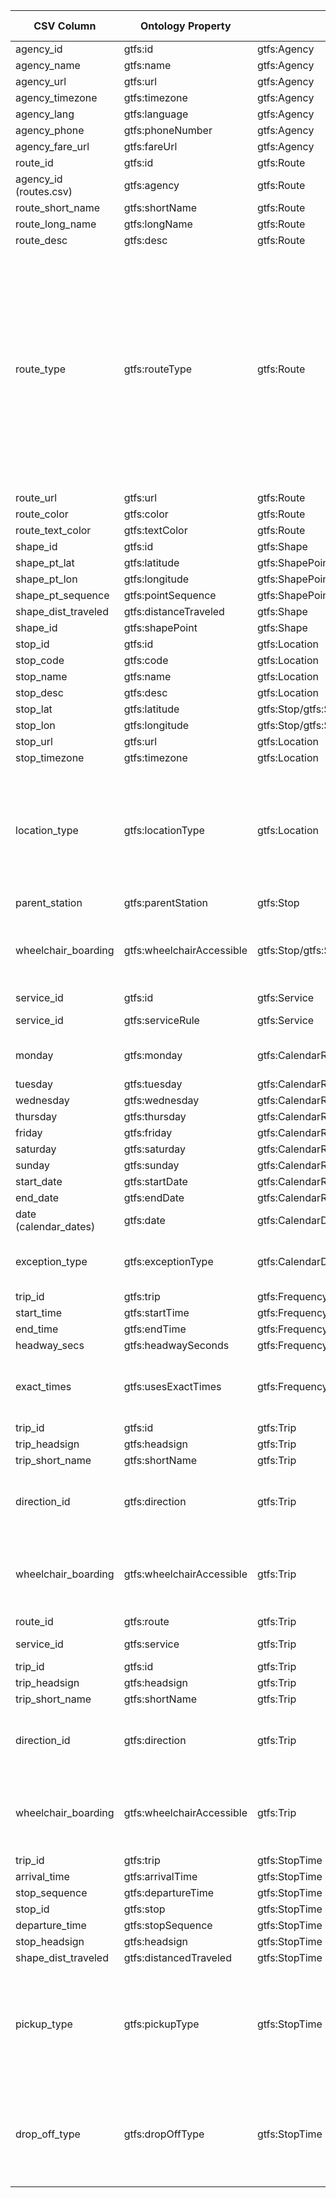 | CSV Column             | Ontology Property         | Entity Class                                | Rel. Entity Class | Subject Generation                      | Join Condition                                                                               | Datatype               | Function Name          | Function Output                                                                                                                                                                                                                                                                                                                                                                                                                                                                                                                                                                                                                                       |
|------------------------|---------------------------|---------------------------------------------|-------------------|-----------------------------------------|----------------------------------------------------------------------------------------------|------------------------|------------------------|-------------------------------------------------------------------------------------------------------------------------------------------------------------------------------------------------------------------------------------------------------------------------------------------------------------------------------------------------------------------------------------------------------------------------------------------------------------------------------------------------------------------------------------------------------------------------------------------------------------------------------------------------------|
| agency_id              | gtfs:id                   | gtfs:Agency                                 | -                 | ex:agency/{agency_id}                   | -                                                                                            | xsd:string             | -                      | -                                                                                                                                                                                                                                                                                                                                                                                                                                                                                                                                                                                                                                                     |
| agency_name            | gtfs:name                 | gtfs:Agency                                 | -                 | ex:agency/{agency_id}                   | -                                                                                            | foaf:name              | -                      | -                                                                                                                                                                                                                                                                                                                                                                                                                                                                                                                                                                                                                                                     |
| agency_url             | gtfs:url                  | gtfs:Agency                                 | -                 | ex:agency/{agency_id}                   | -                                                                                            | foaf:page              | -                      | -                                                                                                                                                                                                                                                                                                                                                                                                                                                                                                                                                                                                                                                     |
| agency_timezone        | gtfs:timezone             | gtfs:Agency                                 | -                 | ex:agency/{agency_id}                   | -                                                                                            | xsd:string             | -                      | -                                                                                                                                                                                                                                                                                                                                                                                                                                                                                                                                                                                                                                                     |
| agency_lang            | gtfs:language             | gtfs:Agency                                 | -                 | ex:agency/{agency_id}                   | -                                                                                            | xsd:string             | -                      | -                                                                                                                                                                                                                                                                                                                                                                                                                                                                                                                                                                                                                                                     |
| agency_phone           | gtfs:phoneNumber          | gtfs:Agency                                 | -                 | ex:agency/{agency_id}                   | -                                                                                            | foaf:phone             | -                      |                                                                                                                                                                                                                                                                                                                                                                                                                                                                                                                                                                                                                                                       |
| agency_fare_url        | gtfs:fareUrl              | gtfs:Agency                                 | -                 | ex:agency/{agency_id}                   | -                                                                                            | foaf:page              | -                      | -                                                                                                                                                                                                                                                                                                                                                                                                                                                                                                                                                                                                                                                     |
| route_id               | gtfs:id                   | gtfs:Route                                  | -                 | ex:route/{route_id}                     | -                                                                                            | xsd:string             | -                      | -                                                                                                                                                                                                                                                                                                                                                                                                                                                                                                                                                                                                                                                     |
| agency_id (routes.csv) | gtfs:agency               | gtfs:Route                                  | gtfs:Agency       | ex:route/{route_id}                     | routes.agency_id = agency.agency_id                                                          | -                      | -                      | -                                                                                                                                                                                                                                                                                                                                                                                                                                                                                                                                                                                                                                                     |
| route_short_name       | gtfs:shortName            | gtfs:Route                                  | -                 | ex:route/{route_id}                     | -                                                                                            | xsd:string             | capitalize             | Input string in capital format                                                                                                                                                                                                                                                                                                                                                                                                                                                                                                                                                                                                                        |
| route_long_name        | gtfs:longName             | gtfs:Route                                  | -                 | ex:route/{route_id}                     | -                                                                                            | xsd:string             | capitalize             | Input string in capital format                                                                                                                                                                                                                                                                                                                                                                                                                                                                                                                                                                                                                        |
| route_desc             | gtfs:desc                 | gtfs:Route                                  | -                 | ex:route/{route_id}                     | -                                                                                            | xsd:string             | -                      | -                                                                                                                                                                                                                                                                                                                                                                                                                                                                                                                                                                                                                                                     |
| route_type             | gtfs:routeType            | gtfs:Route                                  | skos:Concept      | ex:route/{route_id}                     | -                                                                                            | -                      | routeTypeSKOS          | 0->http://transport.linkeddata.es/kos/route-type/tram <br> 1 -> http://transport.linkeddata.es/kos/route-type/subway <br> 2 -> http://transport.linkeddata.es/kos/route-type/rail <br> 3 -> http://transport.linkeddata.es/kos/route-type/bus <br> 4 -> http://transport.linkeddata.es/kos/route-type/ferry <br> 5 -> http://transport.linkeddata.es/kos/route-type/cable-tram <br> 6 -> http://transport.linkeddata.es/kos/route-type/aerial-lift 7 -> http://transport.linkeddata.es/kos/route-type/funicular <br> 11 -> http://transport.linkeddata.es/kos/route-type/trolleybus <br> 12 -> http://transport.linkeddata.es/kos/route-type/monorail |
| route_url              | gtfs:url                  | gtfs:Route                                  | -                 | ex:route/{route_id}                     | -                                                                                            | foaf:page              | -                      | -                                                                                                                                                                                                                                                                                                                                                                                                                                                                                                                                                                                                                                                     |
| route_color            | gtfs:color                | gtfs:Route                                  | -                 | ex:route/{route_id}                     | -                                                                                            | xsd:string             | -                      | -                                                                                                                                                                                                                                                                                                                                                                                                                                                                                                                                                                                                                                                     |
| route_text_color       | gtfs:textColor            | gtfs:Route                                  | -                 | ex:route/{route_id}                     | -                                                                                            | xsd:string             | -                      | -                                                                                                                                                                                                                                                                                                                                                                                                                                                                                                                                                                                                                                                     |
| shape_id               | gtfs:id                   | gtfs:Shape                                  | -                 | ex:shape/{shape_id}                     | -                                                                                            | xsd:string             | -                      |                                                                                                                                                                                                                                                                                                                                                                                                                                                                                                                                                                                                                                                       |
| shape_pt_lat           | gtfs:latitude             | gtfs:ShapePoint                             | -                 | ex:shape/{shape_id}_{shape_pt_sequence} | -                                                                                            | geo:lat                | -                      |                                                                                                                                                                                                                                                                                                                                                                                                                                                                                                                                                                                                                                                       |
| shape_pt_lon           | gtfs:longitude            | gtfs:ShapePoint                             | -                 | ex:shape/{shape_id}_{shape_pt_sequence} | -                                                                                            | geo:lon                | -                      |                                                                                                                                                                                                                                                                                                                                                                                                                                                                                                                                                                                                                                                       |
| shape_pt_sequence      | gtfs:pointSequence        | gtfs:ShapePoint                             | -                 | ex:shape/{shape_id}_{shape_pt_sequence} | -                                                                                            | xsd:nonNegativeInteger | -                      |                                                                                                                                                                                                                                                                                                                                                                                                                                                                                                                                                                                                                                                       |
| shape_dist_traveled    | gtfs:distanceTraveled     | gtfs:Shape                                  | -                 | ex:shape/{shape_id}                     | -                                                                                            | gtfs:nonNegativeFloat  | -                      |                                                                                                                                                                                                                                                                                                                                                                                                                                                                                                                                                                                                                                                       |
| shape_id               | gtfs:shapePoint           | gtfs:Shape                                  | gtfs:ShapePoint   | ex:shape/{shape_id}                     | shapes.shape_id = shapes.shape_id                                                            | -                      | -                      |                                                                                                                                                                                                                                                                                                                                                                                                                                                                                                                                                                                                                                                       |
| stop_id                | gtfs:id                   | gtfs:Location                               | -                 | ex:stop/{stop_id}                       | -                                                                                            | xsd:string             | -                      |                                                                                                                                                                                                                                                                                                                                                                                                                                                                                                                                                                                                                                                       |
| stop_code              | gtfs:code                 | gtfs:Location                               | -                 | ex:stop/{stop_id}                       | -                                                                                            | xsd:string             | -                      |                                                                                                                                                                                                                                                                                                                                                                                                                                                                                                                                                                                                                                                       |
| stop_name              | gtfs:name                 | gtfs:Location                               | -                 | ex:stop/{stop_id}                       | -                                                                                            | foaf:name              | -                      |                                                                                                                                                                                                                                                                                                                                                                                                                                                                                                                                                                                                                                                       |
| stop_desc              | gtfs:desc                 | gtfs:Location                               | -                 | ex:stop/{stop_id}                       | -                                                                                            | xsd:string             | -                      |                                                                                                                                                                                                                                                                                                                                                                                                                                                                                                                                                                                                                                                       |
| stop_lat               | gtfs:latitude             | gtfs:Stop/gtfs:Station/gtfs:StationEntrance | -                 | ex:stop/{stop_id}                       | -                                                                                            | geo:lat                | -                      |                                                                                                                                                                                                                                                                                                                                                                                                                                                                                                                                                                                                                                                       |
| stop_lon               | gtfs:longitude            | gtfs:Stop/gtfs:Station/gtfs:StationEntrance | -                 | ex:stop/{stop_id}                       | -                                                                                            | geo:lon                | -                      |                                                                                                                                                                                                                                                                                                                                                                                                                                                                                                                                                                                                                                                       |
| stop_url               | gtfs:url                  | gtfs:Location                               | -                 | ex:stop/{stop_id}                       | -                                                                                            | foaf:page              | -                      |                                                                                                                                                                                                                                                                                                                                                                                                                                                                                                                                                                                                                                                       |
| stop_timezone          | gtfs:timezone             | gtfs:Location                               | -                 | ex:stop/{stop_id}                       | -                                                                                            | xsd:string             | -                      |                                                                                                                                                                                                                                                                                                                                                                                                                                                                                                                                                                                                                                                       |
| location_type          | gtfs:locationType         | gtfs:Location                               | skos:Concept      | ex:stop/{stop_id}                       | -                                                                                            | -                      | locationTypeSKOS       | 0 -> http://transport.linkeddata.es/kos/location-type/stop <br> 1 -> http://transport.linkeddata.es/kos/location-type/station <br> 2 -> http://transport.linkeddata.es/kos/location-type/entrance-exit <br> 3 -> http://transport.linkeddata.es/kos/location-type/generic-node <br> 4 -> http://transport.linkeddata.es/kos/location-type/boarding-area                                                                                                                                                                                                                                                                                               |
| parent_station         | gtfs:parentStation        | gtfs:Stop                                   | gtfs:Station      | ex:stop/{stop_id}                       | parent_station=stop_id                                                                       | -                      | -                      |                                                                                                                                                                                                                                                                                                                                                                                                                                                                                                                                                                                                                                                       |
| wheelchair_boarding    | gtfs:wheelchairAccessible | gtfs:Stop/gtfs:Station/gtfs:StationEntrance | skos:Concept      | ex:stop/{stop_id}                       | -                                                                                            | -                      | wheelchairBoardingSKOS | 0 -> http://transport.linkeddata.es/kos/wheelchair-accesible/no-information <br> 1 -> http://transport.linkeddata.es/kos/wheelchair-accesible/accesible <br>  2 -> http://transport.linkeddata.es/kos/wheelchair-accesible/inaccesible                                                                                                                                                                                                                                                                                                                                                                                                                |
| service_id             | gtfs:id                   | gtfs:Service                                | -                 | ex:service/{service_id}                 | -                                                                                            | xsd:string             | -                      | -                                                                                                                                                                                                                                                                                                                                                                                                                                                                                                                                                                                                                                                     |
| service_id             | gtfs:serviceRule          | gtfs:Service                                | gtfs:ServiceRule  | ex:service/{service_id}                 | calendar.service_id=calendar.service_id or calendar_date.service_id=calendar_date.service_id | xsd:string             | -                      | -                                                                                                                                                                                                                                                                                                                                                                                                                                                                                                                                                                                                                                                     |
| monday                 | gtfs:monday               | gtfs:CalendarRule                           | skos:Concept      | ex:rule/{service_id}                    | -                                                                                            | URI                    | mapDayAvailability     | 1 → <http://transport.linkeddata.es/kos/day/available><br>0 → <http://transport.linkeddata.es/kos/day/not-available>                                                                                                                                                                                                                                                                                                                                                                                                                                                                                                                                  |
| tuesday                | gtfs:tuesday              | gtfs:CalendarRule                           | skos:Concept      | ex:rule/{service_id}                    | -                                                                                            | URI                    | mapDayAvailability     | Same as above                                                                                                                                                                                                                                                                                                                                                                                                                                                                                                                                                                                                                                         |
| wednesday              | gtfs:wednesday            | gtfs:CalendarRule                           | skos:Concept      | ex:rule/{service_id}                    | -                                                                                            | URI                    | mapDayAvailability     | Same as above                                                                                                                                                                                                                                                                                                                                                                                                                                                                                                                                                                                                                                         |
| thursday               | gtfs:thursday             | gtfs:CalendarRule                           | skos:Concept      | ex:rule/{service_id}                    | -                                                                                            | URI                    | mapDayAvailability     | Same as above                                                                                                                                                                                                                                                                                                                                                                                                                                                                                                                                                                                                                                         |
| friday                 | gtfs:friday               | gtfs:CalendarRule                           | skos:Concept      | ex:rule/{service_id}                    | -                                                                                            | URI                    | mapDayAvailability     | Same as above                                                                                                                                                                                                                                                                                                                                                                                                                                                                                                                                                                                                                                         |
| saturday               | gtfs:saturday             | gtfs:CalendarRule                           | skos:Concept      | ex:rule/{service_id}                    | -                                                                                            | URI                    | mapDayAvailability     | Same as above                                                                                                                                                                                                                                                                                                                                                                                                                                                                                                                                                                                                                                         |
| sunday                 | gtfs:sunday               | gtfs:CalendarRule                           | skos:Concept      | ex:rule/{service_id}                    | -                                                                                            | URI                    | mapDayAvailability     | Same as above                                                                                                                                                                                                                                                                                                                                                                                                                                                                                                                                                                                                                                         |
| start_date             | gtfs:startDate            | gtfs:CalendarRule                           | -                 | ex:rule/{service_id}                    | -                                                                                            | schema:startDate       | -                      | -                                                                                                                                                                                                                                                                                                                                                                                                                                                                                                                                                                                                                                                     |
| end_date               | gtfs:endDate              | gtfs:CalendarRule                           | -                 | ex:rule/{service_id}                    | -                                                                                            | schema:endDate         | -                      | -                                                                                                                                                                                                                                                                                                                                                                                                                                                                                                                                                                                                                                                     |
| date (calendar_dates)  | gtfs:date                 | gtfs:CalendarDateRule                       | -                 | ex:rule/{service_id}_{date}             | -                                                                                            | xsd:date               | -                      | -                                                                                                                                                                                                                                                                                                                                                                                                                                                                                                                                                                                                                                                     |
| exception_type         | gtfs:exceptionType        | gtfs:CalendarDateRule                       | skos:Concept      | ex:rule/{service_id}_{date}             | -                                                                                            | URI                    | mapExceptionType       | 1 → <http://transport.linkeddata.es/kos/exception-type/removed><br>2 → <http://transport.linkeddata.es/kos/exception-type/added>                                                                                                                                                                                                                                                                                                                                                                                                                                                                                                                      |
| trip_id                | gtfs:trip                 | gtfs:Frequency                              | gtfs:Trip         | ex:frequency/{trip_id}_{start_time}     | trips.trip_id=frequency.trip_id                                                              | xsd:string             | -                      | -                                                                                                                                                                                                                                                                                                                                                                                                                                                                                                                                                                                                                                                     |
| start_time             | gtfs:startTime            | gtfs:Frequency                              | -                 | ex:frequency/{trip_id}_{start_time}     | -                                                                                            | schema:startTime       | -                      | -                                                                                                                                                                                                                                                                                                                                                                                                                                                                                                                                                                                                                                                     |
| end_time               | gtfs:endTime              | gtfs:Frequency                              | -                 | ex:frequency/{trip_id}_{start_time}     | -                                                                                            | schema:endTime         | -                      | -                                                                                                                                                                                                                                                                                                                                                                                                                                                                                                                                                                                                                                                     |
| headway_secs           | gtfs:headwaySeconds       | gtfs:Frequency                              | -                 | ex:frequency/{trip_id}_{start_time}     | -                                                                                            | xsd:positiveInteger    | -                      | -                                                                                                                                                                                                                                                                                                                                                                                                                                                                                                                                                                                                                                                     |
| exact_times            | gtfs:usesExactTimes       | gtfs:Frequency                              | skos:Concept      | ex:frequency/{trip_id}_{start_time}     | -                                                                                            | -                      | directionSKOS          | 0 -> http://transport.linkeddata.es/kos/direction/one-direction <br> 1 -> http://transport.linkeddata.es/kos/direction/opposite-direction                                                                                                                                                                                                                                                                                                                                                                                                                                                                                                             |
| trip_id                | gtfs:id                   | gtfs:Trip                                   | -                 | ex:trip/{trip_id}                       | -                                                                                            | xsd:string             | -                      | -                                                                                                                                                                                                                                                                                                                                                                                                                                                                                                                                                                                                                                                     |
| trip_headsign          | gtfs:headsign             | gtfs:Trip                                   | -                 | ex:trip/{trip_id}                       | -                                                                                            | xsd:string             | capitalize             | Input string in capital format                                                                                                                                                                                                                                                                                                                                                                                                                                                                                                                                                                                                                        |
| trip_short_name        | gtfs:shortName            | gtfs:Trip                                   | -                 | ex:trip/{trip_id}                       | -                                                                                            | foaf:name              | capitalize             | Input string in capital format                                                                                                                                                                                                                                                                                                                                                                                                                                                                                                                                                                                                                        |
| direction_id           | gtfs:direction            | gtfs:Trip                                   | skos:Concept      | ex:trip/{trip_id}                       | -                                                                                            | -                      | directionSKOS          | 0 -> http://transport.linkeddata.es/kos/direction/one-direction <br> 1 -> http://transport.linkeddata.es/kos/direction/opposite-direction                                                                                                                                                                                                                                                                                                                                                                                                                                                                                                             |
| wheelchair_boarding    | gtfs:wheelchairAccessible | gtfs:Trip                                   | skos:Concept      | ex:trip/{trip_id}                       | -                                                                                            | -                      | wheelchairBoardingSKOS | 0 -> http://transport.linkeddata.es/kos/wheelchair-accesible/no-information <br> 1 -> http://transport.linkeddata.es/kos/wheelchair-accesible/accesible <br>  2 -> http://transport.linkeddata.es/kos/wheelchair-accesible/inaccesible                                                                                                                                                                                                                                                                                                                                                                                                                |
| route_id               | gtfs:route                | gtfs:Trip                                   | gtfs:Route        | ex:trips/{trip_id}                      | trips.route_id=routes.route_id                                                               | xsd:string             | -                      | -                                                                                                                                                                                                                                                                                                                                                                                                                                                                                                                                                                                                                                                     |
| service_id             | gtfs:service              | gtfs:Trip                                   | gtfs:Service      | ex:trips/{trip_id}                      | trips.service_id=calendar.service_id or trips.service_id=calendar_dates.service_id           | xsd:string             | -                      | -                                                                                                                                                                                                                                                                                                                                                                                                                                                                                                                                                                                                                                                     |
| trip_id                | gtfs:id                   | gtfs:Trip                                   | -                 | ex:trip/{trip_id}                       | -                                                                                            | xsd:string             | -                      | -                                                                                                                                                                                                                                                                                                                                                                                                                                                                                                                                                                                                                                                     |
| trip_headsign          | gtfs:headsign             | gtfs:Trip                                   | -                 | ex:trip/{trip_id}                       | -                                                                                            | xsd:string             | capitalize             | Input string in capital format                                                                                                                                                                                                                                                                                                                                                                                                                                                                                                                                                                                                                        |
| trip_short_name        | gtfs:shortName            | gtfs:Trip                                   | -                 | ex:trip/{trip_id}                       | -                                                                                            | xsd:string             | capitalize             | Input string in capital format                                                                                                                                                                                                                                                                                                                                                                                                                                                                                                                                                                                                                        |
| direction_id           | gtfs:direction            | gtfs:Trip                                   | skos:Concept      | ex:trip/{trip_id}                       | -                                                                                            | -                      | directionSKOS          | 0 -> http://transport.linkeddata.es/kos/direction/one-direction <br> 1 -> http://transport.linkeddata.es/kos/direction/opposite-direction                                                                                                                                                                                                                                                                                                                                                                                                                                                                                                             |
| wheelchair_boarding    | gtfs:wheelchairAccessible | gtfs:Trip                                   | skos:Concept      | ex:trip/{trip_id}                       | -                                                                                            | -                      | wheelchairBoardingSKOS | 0 -> http://transport.linkeddata.es/kos/wheelchair-accesible/no-information <br> 1 -> http://transport.linkeddata.es/kos/wheelchair-accesible/accesible <br>  2 -> http://transport.linkeddata.es/kos/wheelchair-accesible/inaccesible                                                                                                                                                                                                                                                                                                                                                                                                                |
| trip_id                | gtfs:trip                 | gtfs:StopTime                               | gtfs:Trip         | ex:stoptimes/{trip_id}_{stop_sequence}  | stop_times.trip_id=trips.trip_id                                                             | -                      | -                      | -                                                                                                                                                                                                                                                                                                                                                                                                                                                                                                                                                                                                                                                     |
| arrival_time           | gtfs:arrivalTime          | gtfs:StopTime                               | -                 | ex:stoptimes/{trip_id}_{stop_sequence}  | -                                                                                            | schema:Time            | -                      | -                                                                                                                                                                                                                                                                                                                                                                                                                                                                                                                                                                                                                                                     |
| stop_sequence          | gtfs:departureTime        | gtfs:StopTime                               | -                 | ex:stoptimes/{trip_id}_{stop_sequence}  | -                                                                                            | schema:Time            | -                      | -                                                                                                                                                                                                                                                                                                                                                                                                                                                                                                                                                                                                                                                     |
| stop_id                | gtfs:stop                 | gtfs:StopTime                               | gtfs:Stop         | ex:stoptimes/{trip_id}_{stop_sequence}  | stop_times.stop_id=stops.stop_id                                                             | -                      | -                      |                                                                                                                                                                                                                                                                                                                                                                                                                                                                                                                                                                                                                                                       |
| departure_time         | gtfs:stopSequence         | gtfs:StopTime                               | -                 | ex:stoptimes/{trip_id}_{stop_sequence}  | -                                                                                            | xsd:nonNegativeInteger | -                      | -                                                                                                                                                                                                                                                                                                                                                                                                                                                                                                                                                                                                                                                     |
| stop_headsign          | gtfs:headsign             | gtfs:StopTime                               | -                 | ex:stoptimes/{trip_id}_{stop_sequence}  | -                                                                                            | xsd:string             | capitalize             | Input string in capital format                                                                                                                                                                                                                                                                                                                                                                                                                                                                                                                                                                                                                        |
| shape_dist_traveled    | gtfs:distancedTraveled    | gtfs:StopTime                               | -                 | ex:stoptimes/{trip_id}_{stop_sequence}  | -                                                                                            | xsd:nonNegativeFloat   | -                      | -                                                                                                                                                                                                                                                                                                                                                                                                                                                                                                                                                                                                                                                     |
| pickup_type            | gtfs:pickupType           | gtfs:StopTime                               | skos:Concept      | ex:stoptimes/{trip_id}_{stop_sequence}  | -                                                                                            | -                      | pickupSKOS             | 0 -> http://transport.linkeddata.es/kos/pickup/available <br> 1 -> http://transport.linkeddata.es/kos/pickup/not-avaliable <br>  2 -> http://transport.linkeddata.es/kos/pickup/must-phone <br> 3 -> http://transport.linkeddata.es/kos/pickup/coordinate-with-driver                                                                                                                                                                                                                                                                                                                                                                                 |
| drop_off_type          | gtfs:dropOffType          | gtfs:StopTime                               | skos:Concept      | ex:stoptimes/{trip_id}_{stop_sequence}  | -                                                                                            | -                      | dropOffSKOS            | 0 -> http://transport.linkeddata.es/kos/drop-off/available <br> 1 -> http://transport.linkeddata.es/kos/drop-off/not-available <br>  2 -> http://transport.linkeddata.es/kos/drop-off/must-phone <br> 3 -> http://transport.linkeddata.es/kos/drop-off/coordinate-with-driver                                                                                                                                                                                                                                                                                                                                                                         |
